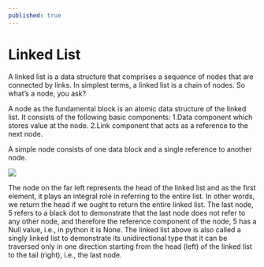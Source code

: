 ```yaml
---
published: true
---
```

# Linked List

A linked list is a data structure that comprises a sequence of nodes that are connected by links. In simplest terms, a linked list is a chain of nodes. So what’s a node, you ask?

A node as the fundamental block is an atomic data structure of the linked list. It consists of the following basic components:
	1.Data component which stores value at the node.
	2.Link component that acts as a reference to the next node.

A simple node consists of one data block and a single reference to another node. 



<img src="http://chidamodu.github.io/blog/images//singly linked list.png">



The node on the far left represents the head of the linked list and as the first element, it plays an integral role in referring to the entire list. In other words, we return the head if we ought to return the entire linked list. The last node, 5 refers to a black dot to demonstrate that the last node does not refer to any other node, and therefore the reference component of the node, 5 has a Null value, i.e., in python it is None. The linked list above is also called a singly linked list to demonstrate its unidirectional type that it can be traversed only in one direction starting from the head (left) of the linked list to the tail (right), i.e., the last node.
